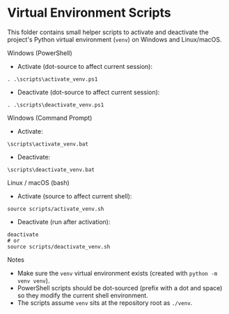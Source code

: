# Virtual Environment Scripts

This folder contains small helper scripts to activate and deactivate the project's Python virtual environment (`venv`) on Windows and Linux/macOS.

Windows (PowerShell)

- Activate (dot-source to affect current session):

```
. .\scripts\activate_venv.ps1
```

- Deactivate (dot-source to affect current session):

```
. .\scripts\deactivate_venv.ps1
```

Windows (Command Prompt)

- Activate:

```
\scripts\activate_venv.bat
```

- Deactivate:

```
\scripts\deactivate_venv.bat
```

Linux / macOS (bash)

- Activate (source to affect current shell):

```
source scripts/activate_venv.sh
```

- Deactivate (run after activation):

```
deactivate
# or
source scripts/deactivate_venv.sh
```

Notes

- Make sure the `venv` virtual environment exists (created with `python -m venv venv`).
- PowerShell scripts should be dot-sourced (prefix with a dot and space) so they modify the current shell environment.
- The scripts assume `venv` sits at the repository root as `./venv`.
